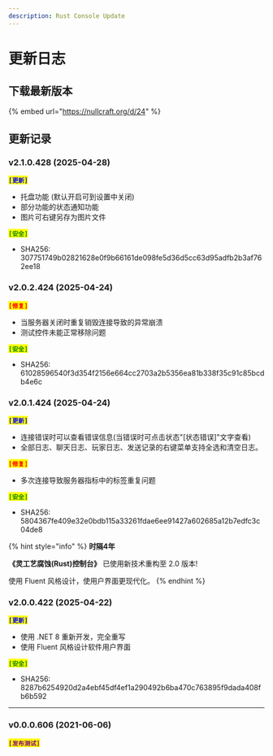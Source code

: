 ```yaml
---
description: Rust Console Update
---
```


# 更新日志

## 下载最新版本

{% embed url="https://nullcraft.org/d/24" %}

## 更新记录

### v2.1.0.428 (2025-04-28)

<mark style="color:blue;">**`[更新]`**</mark>

* 托盘功能 (默认开启可到设置中关闭)
* 部分功能的状态通知功能
* 图片可右键另存为图片文件

<mark style="color:green;">**`[安全]`**</mark>

* SHA256: 307751749b02821628e0f9b66161de098fe5d36d5cc63d95adfb2b3af762ee18

### v2.0.2.424 (2025-04-24)

<mark style="color:red;">**`[修复]`**</mark>

* 当服务器关闭时重复销毁连接导致的异常崩溃
* 测试控件未能正常移除问题

<mark style="color:green;">**`[安全]`**</mark>

* SHA256: 61028596540f3d354f2156e664cc2703a2b5356ea81b338f35c91c85bcdb4e6c

### v2.0.1.424 (2025-04-24)

<mark style="color:blue;">**`[更新]`**</mark>

* 连接错误时可以查看错误信息(当错误时可点击状态"\[状态错误]"文字查看)
* 全部日志、聊天日志、玩家日志、发送记录的右键菜单支持全选和清空日志。

<mark style="color:red;">**`[修复]`**</mark>

* 多次连接导致服务器指标中的标签重复问题

<mark style="color:green;">**`[安全]`**</mark>

* SHA256: 5804367fe409e32e0bdb115a33261fdae6ee91427a602685a12b7edfc3c04de8

{% hint style="info" %}
**时隔4年**

**《灵工艺腐蚀(Rust)控制台》** 已使用新技术重构至 2.0 版本!

使用 Fluent 风格设计，使用户界面更现代化。
{% endhint %}

### v2.0.0.422 (2025-04-22)

<mark style="color:blue;">**`[更新]`**</mark>

* 使用 .NET 8 重新开发，完全重写
* 使用 Fluent 风格设计软件用户界面

<mark style="color:green;">**`[安全]`**</mark>

* SHA256: 8287b6254920d2a4ebf45df4ef1a290492b6ba470c763895f9dada408fb6b592

***

### v0.0.0.606 (2021-06-06)

<mark style="color:purple;">**`[发布测试]`**</mark>
